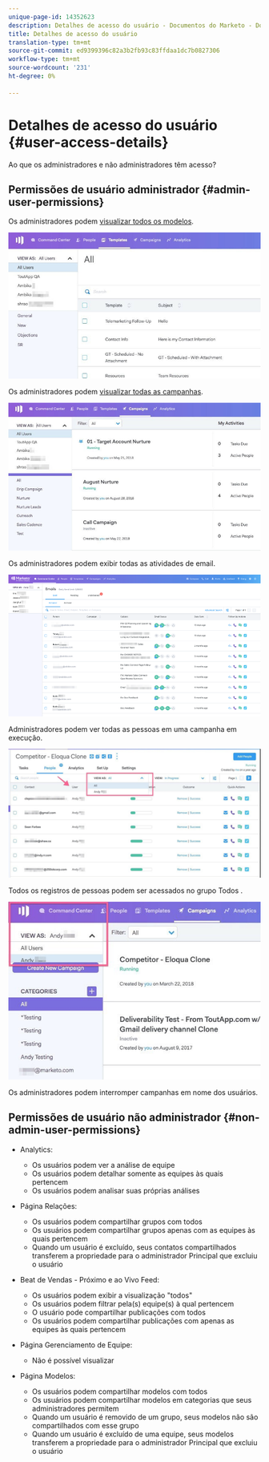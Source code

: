 ```yaml
---
unique-page-id: 14352623
description: Detalhes de acesso do usuário - Documentos do Marketo - Documentação do produto
title: Detalhes de acesso do usuário
translation-type: tm+mt
source-git-commit: ed9399396c82a3b2fb93c83ffdaa1dc7b0827306
workflow-type: tm+mt
source-wordcount: '231'
ht-degree: 0%

---
```



# Detalhes de acesso do usuário {#user-access-details}

Ao que os administradores e não administradores têm acesso?

## Permissões de usuário administrador {#admin-user-permissions}

Os administradores podem [visualizar todos os modelos](/help/marketo/product-docs/marketo-sales-connect/templates/view-template-list-as-a-another-user.md).

![](assets/templates.jpg)

Os administradores podem [visualizar todas as campanhas](/help/marketo/product-docs/marketo-sales-connect/campaigns/view-campaigns-list-as-another-user.md).

![](assets/campaigns.jpg)

Os administradores podem exibir todas as atividades de email.

![](assets/user-access-details-3.png)

Administradores podem ver todas as pessoas em uma campanha em execução.

![](assets/running.jpg)

Todos os registros de pessoas podem ser acessados no grupo Todos .

![](assets/viewed.jpg)

Os administradores podem interromper campanhas em nome dos usuários.

## Permissões de usuário não administrador {#non-admin-user-permissions}

* Analytics:

   * Os usuários podem ver a análise de equipe
   * Os usuários podem detalhar somente as equipes às quais pertencem
   * Os usuários podem analisar suas próprias análises

* Página Relações:

   * Os usuários podem compartilhar grupos com todos
   * Os usuários podem compartilhar grupos apenas com as equipes às quais pertencem
   * Quando um usuário é excluído, seus contatos compartilhados transferem a propriedade para o administrador Principal que excluiu o usuário

* Beat de Vendas - Próximo e ao Vivo Feed:

   * Os usuários podem exibir a visualização &quot;todos&quot;
   * Os usuários podem filtrar pela(s) equipe(s) à qual pertencem
   * O usuário pode compartilhar publicações com todos
   * Os usuários podem compartilhar publicações com apenas as equipes às quais pertencem

* Página Gerenciamento de Equipe:

   * Não é possível visualizar

* Página Modelos:

   * Os usuários podem compartilhar modelos com todos
   * Os usuários podem compartilhar modelos em categorias que seus administradores permitem
   * Quando um usuário é removido de um grupo, seus modelos não são compartilhados com esse grupo
   * Quando um usuário é excluído de uma equipe, seus modelos transferem a propriedade para o administrador Principal que excluiu o usuário
